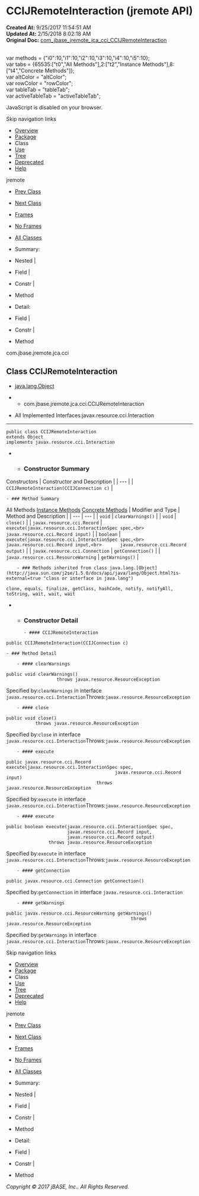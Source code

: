 # CCIJRemoteInteraction (jremote   API)

**Created At:** 9/25/2017 11:54:51 AM  
**Updated At:** 2/15/2018 8:02:18 AM  
**Original Doc:** [com_jbase_jremote_jca_cci_CCIJRemoteInteraction](https://docs.jbase.com/39259-cci/com_jbase_jremote_jca_cci_CCIJRemoteInteraction)  

<!--<br>    try {<br>        if (location.href.indexOf('is-external=true') == -1) {<br>            parent.document.title="CCIJRemoteInteraction (jremote   API)";<br>        }<br>    }<br>    catch(err) {<br>    }<br>//--><br>var methods = {"i0":10,"i1":10,"i2":10,"i3":10,"i4":10,"i5":10};<br>var tabs = {65535:["t0","All Methods"],2:["t2","Instance Methods"],8:["t4","Concrete Methods"]};<br>var altColor = "altColor";<br>var rowColor = "rowColor";<br>var tableTab = "tableTab";<br>var activeTableTab = "activeTableTab";
JavaScript is disabled on your browser.

Skip navigation links

- [Overview](../../../../../overview-summary.html)
- [Package](/39259-cci/com_jbase_jremote_jca_cci_package-summary)
- Class
- [Use](/39260-class-use/com_jbase_jremote_jca_cci_class-use_CCIJRemoteInteraction)
- [Tree](/39259-cci/com_jbase_jremote_jca_cci_package-tree)
- [Deprecated](../../../../../deprecated-list.html)
- [Help](../../../../../help-doc.html)


jremote <br>

- [Prev Class](/39259-cci/com_jbase_jremote_jca_cci_CCIJRemoteDynamicArrayRecord "class in com.jbase.jremote.jca.cci")
- [Next Class](/39259-cci/com_jbase_jremote_jca_cci_CCIJRemoteManagedConnectionFactory "class in com.jbase.jremote.jca.cci")


- [Frames](../../../../../index.html?com/jbase/jremote/jca/cci//39259-cci/com_jbase_jremote_jca_cci_CCIJRemoteInteraction)
- [No Frames](/39259-cci/com_jbase_jremote_jca_cci_CCIJRemoteInteraction)


- [All Classes](../../../../../allclasses-noframe.html)


<!--<br>  allClassesLink = document.getElementById("allclasses\_navbar\_top");<br>  if(window==top) {<br>    allClassesLink.style.display = "block";<br>  }<br>  else {<br>    allClassesLink.style.display = "none";<br>  }<br>  //-->

- Summary:
- Nested |
- Field |
- Constr |
- Method


- Detail:
- Field |
- Constr |
- Method

com.jbase.jremote.jca.cci

## Class CCIJRemoteInteraction

- [java.lang.Object](http://java.sun.com/j2se/1.5.0/docs/api/java/lang/Object.html?is-external=true "class or interface in java.lang")
- - com.jbase.jremote.jca.cci.CCIJRemoteInteraction


- All Implemented Interfaces:javax.resource.cci.Interaction
* * *


```
public class CCIJRemoteInteraction
extends Object
implements javax.resource.cci.Interaction
```

- - ### Constructor Summary


Constructors | Constructor and Description |
| --- |
| `CCIJRemoteInteraction(CCIJConnection c)`  |


    - ### Method Summary


All Methods [Instance Methods](javascript:show%282%29;) [Concrete Methods](javascript:show%288%29;) | Modifier and Type | Method and Description |
| --- | --- |
| `void` | `clearWarnings()`  |
| `void` | `close()`  |
| `javax.resource.cci.Record` | `execute(javax.resource.cci.InteractionSpec spec,<br>       javax.resource.cci.Record input)`  |
| `boolean` | `execute(javax.resource.cci.InteractionSpec spec,<br>       javax.resource.cci.Record input,<br>       javax.resource.cci.Record output)`  |
| `javax.resource.cci.Connection` | `getConnection()`  |
| `javax.resource.cci.ResourceWarning` | `getWarnings()`  |


        - ### Methods inherited from class java.lang.[Object](http://java.sun.com/j2se/1.5.0/docs/api/java/lang/Object.html?is-external=true "class or interface in java.lang")
`clone, equals, finalize, getClass, hashCode, notify, notifyAll, toString, wait, wait, wait`

- - ### Constructor Detail

        - #### CCIJRemoteInteraction

```
public CCIJRemoteInteraction(CCIJConnection c)
```


    - ### Method Detail

        - #### clearWarnings

```
public void clearWarnings()
                   throws javax.resource.ResourceException
```
Specified by:`clearWarnings` in interface `javax.resource.cci.Interaction`Throws:`javax.resource.ResourceException`


        - #### close

```
public void close()
           throws javax.resource.ResourceException
```
Specified by:`close` in interface `javax.resource.cci.Interaction`Throws:`javax.resource.ResourceException`


        - #### execute

```
public javax.resource.cci.Record execute(javax.resource.cci.InteractionSpec spec,
                                         javax.resource.cci.Record input)
                                  throws javax.resource.ResourceException
```
Specified by:`execute` in interface `javax.resource.cci.Interaction`Throws:`javax.resource.ResourceException`


        - #### execute

```
public boolean execute(javax.resource.cci.InteractionSpec spec,
                       javax.resource.cci.Record input,
                       javax.resource.cci.Record output)
                throws javax.resource.ResourceException
```
Specified by:`execute` in interface `javax.resource.cci.Interaction`Throws:`javax.resource.ResourceException`


        - #### getConnection

```
public javax.resource.cci.Connection getConnection()
```
Specified by:`getConnection` in interface `javax.resource.cci.Interaction`


        - #### getWarnings

```
public javax.resource.cci.ResourceWarning getWarnings()
                                               throws javax.resource.ResourceException
```
Specified by:`getWarnings` in interface `javax.resource.cci.Interaction`Throws:`javax.resource.ResourceException`

Skip navigation links

- [Overview](../../../../../overview-summary.html)
- [Package](/39259-cci/com_jbase_jremote_jca_cci_package-summary)
- Class
- [Use](/39260-class-use/com_jbase_jremote_jca_cci_class-use_CCIJRemoteInteraction)
- [Tree](/39259-cci/com_jbase_jremote_jca_cci_package-tree)
- [Deprecated](../../../../../deprecated-list.html)
- [Help](../../../../../help-doc.html)


jremote <br>

- [Prev Class](/39259-cci/com_jbase_jremote_jca_cci_CCIJRemoteDynamicArrayRecord "class in com.jbase.jremote.jca.cci")
- [Next Class](/39259-cci/com_jbase_jremote_jca_cci_CCIJRemoteManagedConnectionFactory "class in com.jbase.jremote.jca.cci")


- [Frames](../../../../../index.html?com/jbase/jremote/jca/cci//39259-cci/com_jbase_jremote_jca_cci_CCIJRemoteInteraction)
- [No Frames](/39259-cci/com_jbase_jremote_jca_cci_CCIJRemoteInteraction)


- [All Classes](../../../../../allclasses-noframe.html)


<!--<br>  allClassesLink = document.getElementById("allclasses\_navbar\_bottom");<br>  if(window==top) {<br>    allClassesLink.style.display = "block";<br>  }<br>  else {<br>    allClassesLink.style.display = "none";<br>  }<br>  //-->

- Summary:
- Nested |
- Field |
- Constr |
- Method


- Detail:
- Field |
- Constr |
- Method

*Copyright © 2017 jBASE, Inc.. All Rights Reserved.*

